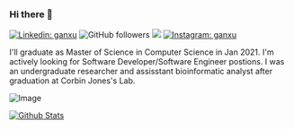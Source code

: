 ### Hi there 👋

[![Linkedin: ganxu](https://img.shields.io/badge/-luptior-blue?style=flat-square&logo=Linkedin&logoColor=white&link=https://www.linkedin.com/in/ganxu/)](https://www.linkedin.com/in/ganxu/)
![GitHub followers](https://img.shields.io/github/followers/luptior?label=Follow&style=social)
![](https://visitor-badge.glitch.me/badge?page_id=luptior.luptior)
[![Instagram: ganxu](https://img.shields.io/badge/-aspartame_xu-white?style=flat-square&logo=Instagram&logoColor=purple&link=https://www.instagram.com/aspartame_xu/)](https://www.instagram.com/aspartame_xu/)

I'll graduate as Master of Science in Computer Science in Jan 2021. I'm actively looking for Software Developer/Software Engineer postions. I was an undergraduate researcher and assisstant bioinformatic analyst after graduation at Corbin Jones's Lab.


![Image](https://github.com/luptior/luptior/blob/master/pic.png)
<!--


**luptior/luptior** is a ✨ _special_ ✨ repository because its `README.md` (this file) appears on your GitHub profile.
Here are some ideas to get you started:

- 🔭 I’m currently working on ...
- 🌱 I’m currently learning ...
- 👯 I’m looking to collaborate on ...
- 🤔 I’m looking for help with ...
- 💬 Ask me about ...
- 📫 How to reach me: ...
- 😄 Pronouns: ...
- ⚡ Fun fact: ...
-->


[![Github Stats](https://github-readme-stats.vercel.app/api?username=luptior)](https://github.com/anuraghazra/github-readme-stats)
